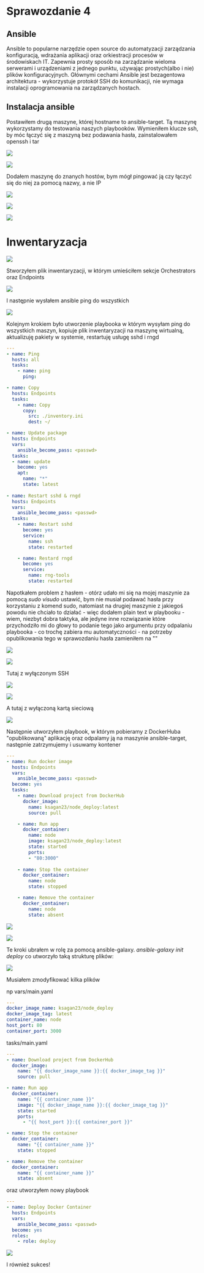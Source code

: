 # Sprawozdanie 4

## Ansible
Ansible to popularne narzędzie open source do automatyzacji zarządzania konfiguracją, wdrażania aplikacji oraz orkiestracji procesów w środowiskach IT. Zapewnia prosty sposób na zarządzanie wieloma serwerami i urządzeniami z jednego punktu, używając prostych(albo i nie) plików konfiguracyjnych. Głównymi cechami Ansible jest bezagentowa architektura - wykorzystuje protokół SSH do komunikacji, nie wymaga instalacji oprogramowania na zarządzanych hostach.

## Instalacja ansible
Postawiłem drugą maszyne, której hostname to ansible-target. Tą maszynę wykorzystamy do testowania naszych playbooków.
Wymieniłem klucze ssh, by móc łączyć się z maszyną bez podawania hasła, zainstalowałem openssh i tar

![](images/openssh_install.png)

![](images/tar_version.png)

Dodałem maszynę do znanych hostów, bym mógł pingować ją czy łączyć się do niej za pomocą nazwy, a nie IP

![](images/add_host.png)

![](images/ping_ansible_target.png)

![](images/ssh_do_ansible_target.png)

# Inwentaryzacja

![](images/hostnamectl.png)

Stworzyłem plik inwentaryzacji, w którym umieściłem sekcje Orchestrators oraz Endpoints

![](images/inventory.png)

I następnie wysłałem ansible ping do wszystkich

![](images/ansible_ping.png)

Kolejnym krokiem było utworzenie playbooka w którym wysyłam ping do wszystkich maszyn, kopiuje plik inwentaryzacji na maszynę wirtualną, aktualizuję pakiety w systemie, restartuję usługę sshd i rngd

```yaml
---
- name: Ping
  hosts: all
  tasks:
    - name: ping
      ping:

- name: Copy
  hosts: Endpoints
  tasks:
    - name: Copy
      copy:
        src: ./inventory.ini
        dest: ~/

- name: Update package
  hosts: Endpoints
  vars:
    ansible_become_pass: <passwd>
  tasks:
  - name: update
    become: yes
    apt:
      name: "*"
      state: latest
      
- name: Restart sshd & rngd
  hosts: Endpoints
  vars:
    ansible_become_pass: <passwd>
  tasks:
    - name: Restart sshd
      become: yes
      service:
        name: ssh
        state: restarted

    - name: Restard rngd
      become: yes
      service:
        name: rng-tools
        state: restarted
```

Napotkałem problem z hasłem - otórz udało mi się na mojej maszynie za pomocą *sudo visudo* ustawić, bym nie musiał podawać hasła przy korzystaniu z komend sudo, natomiast na drugiej maszynie z jakiegoś powodu nie chciało to działać - więc dodałem plain text w playbooku - wiem, niezbyt dobra taktyka, ale jedyne inne rozwiązanie które przychodziło mi do głowy to podanie tego jako argumentu przy odpalaniu playbooka - co trochę zabiera mu automatyczności - na potrzeby opublikowania tego w sprawozdaniu hasła zamieniłem na "<passwd>"

![](images/ansible_playbook.png)

![](images/ansible_playbook_2.png)

Tutaj z wyłączonym SSH

![](images/stop_sshd.png)

![](images/ansible_playbook_no_ssh.png)

A tutaj z wyłączoną kartą sieciową

![](images/ansible_playbook_no_card.png)

Następnie utworzyłem playbook, w którym pobieramy z DockerHuba "opublikowaną" aplikację oraz odpalamy ją na maszynie ansible-target, następnie zatrzymujemy i usuwamy kontener

```yaml
---
- name: Run docker image
  hosts: Endpoints
  vars:
    ansible_become_pass: <passwd>
  become: yes
  tasks:
    - name: Download project from DockerHub
      docker_image:
        name: ksagan23/node_deploy:latest
        source: pull

    - name: Run app
      docker_container:
        name: node
        image: ksagan23/node_deploy:latest
        state: started
        ports:
        - "80:3000"
    
    - name: Stop the container
      docker_container:
        name: node
        state: stopped

    - name: Remove the container
      docker_container:
        name: node
        state: absent
```
![](images/ansible_playbook_deploy.png)

![](images/ansible_target_docker_ps.png)

Te kroki ubrałem w rolę za pomocą ansible-galaxy. *ansible-galaxy init deploy* co utworzyło taką strukturę plików:

![](images/ansible_galaxy.png)

Musiałem zmodyfikować kilka plików

np vars/main.yaml

```yaml
---
docker_image_name: ksagan23/node_deploy
docker_image_tag: latest
container_name: node
host_port: 80
container_port: 3000
```

tasks/main.yaml

```yaml
---
- name: Download project from DockerHub
  docker_image:
    name: "{{ docker_image_name }}:{{ docker_image_tag }}"
    source: pull

- name: Run app
  docker_container:
    name: "{{ container_name }}"
    image: "{{ docker_image_name }}:{{ docker_image_tag }}"
    state: started
    ports:
      - "{{ host_port }}:{{ container_port }}"

- name: Stop the container
  docker_container:
    name: "{{ container_name }}"
    state: stopped

- name: Remove the container
  docker_container:
    name: "{{ container_name }}"
    state: absent
```

oraz utworzyłem nowy playbook

```yaml
---
- name: Deploy Docker Container
  hosts: Endpoints
  vars:
    ansible_become_pass: <passwd>
  become: yes
  roles:
    - role: deploy
```

![](images/ansible_role.png)

I również sukces!